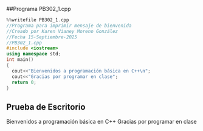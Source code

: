 ##Programa PB302_1.cpp
``` cpp
%%writefile PB302_1.cpp
//Programa para imprimir mensaje de bienvenida
//Creado por Karen Vianey Moreno González
//Fecha 15-Septiembre-2025
//PB302_1.cpp
#include <iostream>
using namespace std;
int main()
{
  cout<<"Bienvenidos a programación básica en C++\n";
  cout<<"Gracias por programar en clase";
  return 0;
}
```
## Prueba de Escritorio
Bienvenidos a programación básica en C++
Gracias por programar en clase
